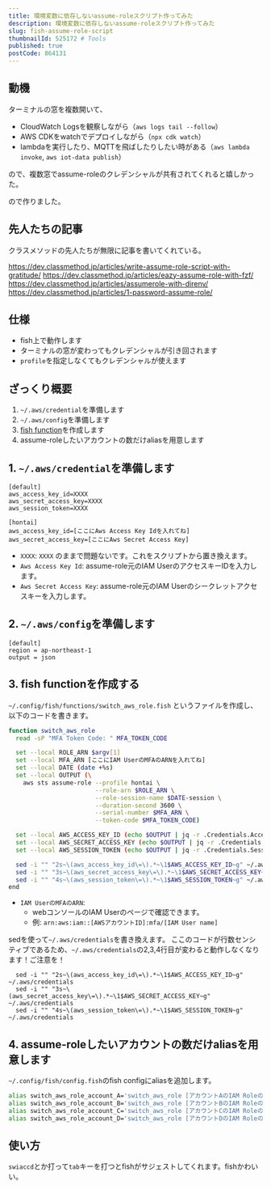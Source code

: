 ```yaml
---
title: 環境変数に依存しないassume-roleスクリプト作ってみた
description: 環境変数に依存しないassume-roleスクリプト作ってみた
slug: fish-assume-role-script
thumbnailId: 525172 # Tools
published: true
postCode: 864131
---
```


## 動機

ターミナルの窓を複数開いて、

- CloudWatch Logsを観察しながら（`aws logs tail --follow`）
- AWS CDKをwatchでデプロイしながら（`npx cdk watch`）
- lambdaを実行したり、MQTTを飛ばしたりしたい時がある（`aws lambda invoke`, `aws iot-data publish`）

ので、複数窓でassume-roleのクレデンシャルが共有されてくれると嬉しかった。

ので作りました。

## 先人たちの記事

クラスメソッドの先人たちが無限に記事を書いてくれている。

https://dev.classmethod.jp/articles/write-assume-role-script-with-gratitude/
https://dev.classmethod.jp/articles/eazy-assume-role-with-fzf/
https://dev.classmethod.jp/articles/assumerole-with-direnv/
https://dev.classmethod.jp/articles/1-password-assume-role/

## 仕様

- fish上で動作します
- ターミナルの窓が変わってもクレデンシャルが引き回されます
- `profile`を指定しなくてもクレデンシャルが使えます

## ざっくり概要

1. `~/.aws/credential`を準備します
1. `~/.aws/config`を準備します
1. [fish function](https://fishshell.com/docs/current/cmds/function.html)を作成します
1. assume-roleしたいアカウントの数だけaliasを用意します

## 1. `~/.aws/credential`を準備します

```
[default]
aws_access_key_id=XXXX
aws_secret_access_key=XXXX
aws_session_token=XXXX

[hontai]
aws_access_key_id=[ここにAws Access Key Idを入れてね]
aws_secret_access_key=[ここにAws Secret Access Key]
```

- `XXXX`: `XXXX` のままで問題ないです。これをスクリプトから置き換えます。
- `Aws Access Key Id`: assume-role元のIAM UserのアクセスキーIDを入力します。
- `Aws Secret Access Key`: assume-role元のIAM Userのシークレットアクセスキーを入力します。

## 2. `~/.aws/config`を準備します

```
[default]
region = ap-northeast-1
output = json
```

## 3. fish functionを作成する

`~/.config/fish/functions/switch_aws_role.fish` というファイルを作成し、以下のコードを書きます。

```bash
function switch_aws_role
  read -sP "MFA Token Code: " MFA_TOKEN_CODE

  set --local ROLE_ARN $argv[1]
  set --local MFA_ARN [ここにIAM UserのMFAのARNを入れてね]
  set --local DATE (date +%s)
  set --local OUTPUT (\
    aws sts assume-role --profile hontai \
                        --role-arn $ROLE_ARN \
                        --role-session-name $DATE-session \
                        --duration-second 3600 \
                        --serial-number $MFA_ARN \
                        --token-code $MFA_TOKEN_CODE)

  set --local AWS_ACCESS_KEY_ID (echo $OUTPUT | jq -r .Credentials.AccessKeyId)
  set --local AWS_SECRET_ACCESS_KEY (echo $OUTPUT | jq -r .Credentials.SecretAccessKey)
  set --local AWS_SESSION_TOKEN (echo $OUTPUT | jq -r .Credentials.SessionToken)

  sed -i "" "2s~\(aws_access_key_id\=\).*~\1$AWS_ACCESS_KEY_ID~g" ~/.aws/credentials
  sed -i "" "3s~\(aws_secret_access_key\=\).*~\1$AWS_SECRET_ACCESS_KEY~g" ~/.aws/credentials
  sed -i "" "4s~\(aws_session_token\=\).*~\1$AWS_SESSION_TOKEN~g" ~/.aws/credentials
end
```

- `IAM UserのMFAのARN`:
  - webコンソールのIAM Userのページで確認できます。
  - 例: `arn:aws:iam::[AWSアカウントID]:mfa/[IAM User name]`

sedを使って`~/.aws/credentials`を書き換えます。
ここのコードが行数センシティブであるため、`~/.aws/credentials`の2,3,4行目が変わると動作しなくなります！ご注意を！

```
  sed -i "" "2s~\(aws_access_key_id\=\).*~\1$AWS_ACCESS_KEY_ID~g" ~/.aws/credentials
  sed -i "" "3s~\(aws_secret_access_key\=\).*~\1$AWS_SECRET_ACCESS_KEY~g" ~/.aws/credentials
  sed -i "" "4s~\(aws_session_token\=\).*~\1$AWS_SESSION_TOKEN~g" ~/.aws/credentials
```
## 4. assume-roleしたいアカウントの数だけaliasを用意します

`~/.config/fish/config.fish`のfish configにaliasを追加します。

```bash
alias switch_aws_role_account_A='switch_aws_role [アカウントAのIAM RoleのARN]'
alias switch_aws_role_account_B='switch_aws_role [アカウントBのIAM RoleのARN]'
alias switch_aws_role_account_C='switch_aws_role [アカウントCのIAM RoleのARN]'
alias switch_aws_role_account_D='switch_aws_role [アカウントDのIAM RoleのARN]'
```

## 使い方

`swiaccd`とか打って`tab`キーを打つとfishがサジェストしてくれます。fishかわいい。
